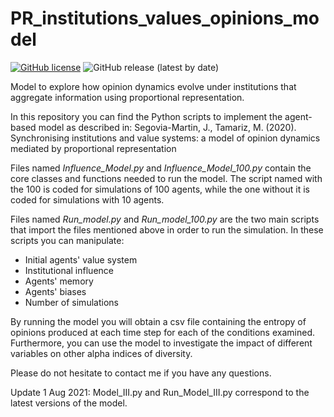 # PR_institutions_values_opinions_model

[![GitHub license](https://img.shields.io/github/license/jsegoviamartin/PR_institutions_values_opinions_model)](https://github.com/jsegoviamartin/PR_institutions_values_opinions_model/blob/main/LICENSE) ![GitHub release (latest by date)](https://img.shields.io/github/v/release/jsegoviamartin/PR_institutions_values_opinions_model?color=green)

Model to explore how opinion dynamics evolve under institutions that aggregate information using proportional representation.

In this repository you can find the Python scripts to implement the agent-based model as described in:
Segovia-Martin, J., Tamariz, M. (2020). Synchronising institutions and value systems: a model of opinion dynamics mediated by proportional representation

Files named *Influence_Model.py* and *Influence_Model_100.py* contain the core classes and functions needed to run the model. The script named with the 100 is coded for simulations of 100 agents, while the one without it is coded for simulations with 10 agents.

Files named *Run_model.py* and *Run_model_100.py* are the two main scripts that import the files mentioned above in order to run the simulation. In these scripts you can manipulate:

- Initial agents' value system
- Institutional influence
- Agents' memory
- Agents' biases
- Number of simulations

By running the model you will obtain a csv file containing the entropy of opinions produced at each time step for each of the conditions examined. Furthermore, you can use the model to investigate the impact of different variables on other alpha indices of diversity.

Please do not hesitate to contact me if you have any questions.

Update 1 Aug 2021: Model_III.py and Run_Model_III.py correspond to the latest versions of the model.


